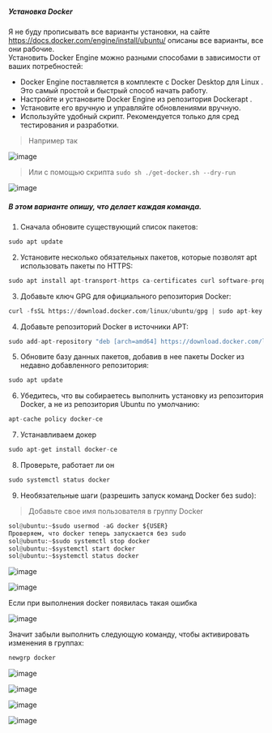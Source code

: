 ##### Установка Docker
Я не буду прописывать все варианты установки, на сайте https://docs.docker.com/engine/install/ubuntu/ описаны все варианты, все они рабочие.<br>
Установить Docker Engine можно разными способами в зависимости от ваших потребностей:<br>
- Docker Engine поставляется в комплекте с Docker Desktop для Linux . Это самый простой и быстрый способ начать работу.
- Настройте и установите Docker Engine из репозитория Dockerapt .
- Установите его вручную и управляйте обновлениями вручную.
- Используйте удобный скрипт. Рекомендуется только для сред тестирования и разработки.

> Например так

![image](https://github.com/user-attachments/assets/025d4868-c918-42f6-9ca9-65799746d1d9)

> Или с помощью скрипта ``sudo sh ./get-docker.sh --dry-run``

![image](https://github.com/user-attachments/assets/4429a604-b42e-4a73-90c9-b2db46f16633)

##### В этом варианте опишу, что делает каждая команда.

1. Сначала обновите существующий список пакетов:
```python
sudo apt update
```

2. Установите несколько обязательных пакетов, которые позволят apt использовать пакеты по HTTPS:
```python
sudo apt install apt-transport-https ca-certificates curl software-properties-common
```

3. Добавьте ключ GPG для официального репозитория Docker:
```python
curl -fsSL https://download.docker.com/linux/ubuntu/gpg | sudo apt-key add -
```

4. Добавьте репозиторий Docker в источники APT:
```python
sudo add-apt-repository "deb [arch=amd64] https://download.docker.com/linux/ubuntu bionic stable"
```

5. Обновите базу данных пакетов, добавив в нее пакеты Docker из недавно добавленного репозитория:
```python
sudo apt update
```

6. Убедитесь, что вы собираетесь выполнить установку из репозитория Docker, а не из репозитория Ubuntu по умолчанию:
```python
apt-cache policy docker-ce
```

7. Устанавливаем докер
```python
sudo apt-get install docker-ce
```

8. Проверьте, работает ли он
```python
sudo systemctl status docker
```

9. Необязательные шаги (разрешить запуск команд Docker без sudo):
> Добавьте свое имя пользователя в группу Docker
> 
```python
sol@ubuntu:~$sudo usermod -aG docker ${USER}
Проверяем, что docker теперь запускается без sudo
sol@ubuntu:~$sudo systemctl stop docker
sol@ubuntu:~$systemctl start docker
sol@ubuntu:~$systemctl status docker
```
![image](https://github.com/user-attachments/assets/330cd787-6f90-44c2-a6f1-d1f57b706f7f)

![image](https://github.com/user-attachments/assets/0f64cb89-f9ab-4b33-98b5-9d29dc469214)

Если при выполнения docker появилась такая ошибка

![image](https://github.com/user-attachments/assets/9f6dceab-7d6b-4b9c-b373-4be697b82c17)

Значит забыли выполнить следующую команду, чтобы активировать изменения в группах:
```python
newgrp docker
```
![image](https://github.com/user-attachments/assets/ac6f9de1-a5e2-40a1-a9c4-7b9ac1515206)

![image](https://github.com/user-attachments/assets/952b31f0-8efe-4ad5-8ec1-2b46de682450)

![image](https://github.com/user-attachments/assets/77727ffb-f4bf-4483-bba4-a877b8e5b319)

![image](https://github.com/user-attachments/assets/15e1f792-2350-491a-b2d6-44aff3627d28)

